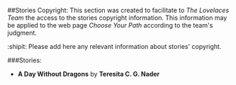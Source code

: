 ##Stories Copyright:
This section was created to facilitate to *The Lovelaces Team* the access to the stories copyright information. This information may be applied to the web page *Choose Your Path* according to the team's judgment. 

:shipit: Please add here any relevant information about stories' copyright.


###Stories:

- **A Day Without Dragons** by **Teresita C. G. Nader**




